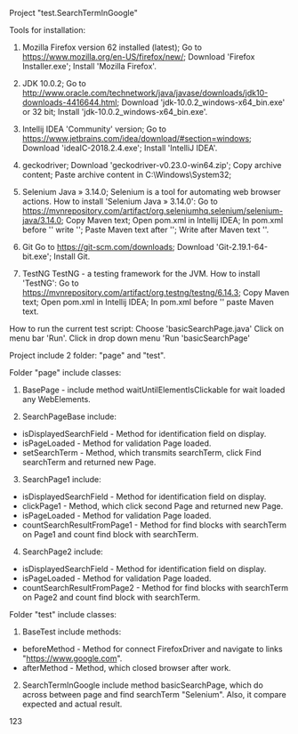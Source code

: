 Project "test.SearchTermInGoogle"

Tools for installation:

1. Mozilla Firefox version 62 installed (latest);
Go to https://www.mozilla.org/en-US/firefox/new/;
Download 'Firefox Installer.exe';
Install 'Mozilla Firefox'.

2. JDK 10.0.2;
Go to http://www.oracle.com/technetwork/java/javase/downloads/jdk10-downloads-4416644.html;
Download 'jdk-10.0.2_windows-x64_bin.exe' or 32 bit;
Install 'jdk-10.0.2_windows-x64_bin.exe'.


3. Intellij IDEA 'Community' version;
Go to https://www.jetbrains.com/idea/download/#section=windows;
Download 'ideaIC-2018.2.4.exe';
Install 'IntelliJ IDEA'.

4. geckodriver;
Download 'geckodriver-v0.23.0-win64.zip';
Copy archive content;
Paste archive content in C:\Windows\System32;

5. Selenium Java » 3.14.0;
Selenium is a tool for automating web browser actions. How to install 'Selenium Java » 3.14.0':
Go to https://mvnrepository.com/artifact/org.seleniumhq.selenium/selenium-java/3.14.0;
Copy Maven text;
Open pom.xml in Intellij IDEA;
In pom.xml before '</project>' write '<dependencies>';
Paste Maven text after '<dependencies>';
Write after Maven text '</dependencies>'.

6. Git
Go to https://git-scm.com/downloads;
Download 'Git-2.19.1-64-bit.exe';
Install Git.

7. TestNG
TestNG - a testing framework for the JVM. How to install 'TestNG':
Go to https://mvnrepository.com/artifact/org.testng/testng/6.14.3;
Copy Maven text;
Open pom.xml in Intellij IDEA;
In pom.xml before '</dependencies>' paste Maven text.



How to run the current test script:
Choose 'basicSearchPage.java'
Click on menu bar 'Run'.
Click in drop down menu 'Run 'basicSearchPage'


Project include 2 folder: "page" and "test".

Folder "page" include classes:
1. BasePage - include method waitUntilElementIsClickable for wait loaded any WebElements.

2. SearchPageBase include:
 - isDisplayedSearchField - Method for identification field on display.
 - isPageLoaded - Method for validation Page loaded.
 - setSearchTerm - Method, which transmits searchTerm, click Find searchTerm and returned new Page.

3. SearchPage1 include:
 - isDisplayedSearchField - Method for identification field on display.
 - clickPage1 - Method, which click second Page and returned new Page.
 - isPageLoaded - Method for validation Page loaded.
 - countSearchResultFromPage1 - Method for find blocks with searchTerm on Page1 and count find block with searchTerm.

4. SearchPage2 include:
 - isDisplayedSearchField - Method for identification field on display.
 - isPageLoaded - Method for validation Page loaded.
 - countSearchResultFromPage2 - Method for find blocks with searchTerm on Page2 and count find block with searchTerm.


Folder "test" include classes:
1. BaseTest include methods:
 - beforeMethod - Method for connect FirefoxDriver and navigate to links "https://www.google.com".
 - afterMethod - Method, which closed browser after work.

2. SearchTermInGoogle include method basicSearchPage, which do across between page and find searchTerm "Selenium". Also,
it compare expected and actual result.

123